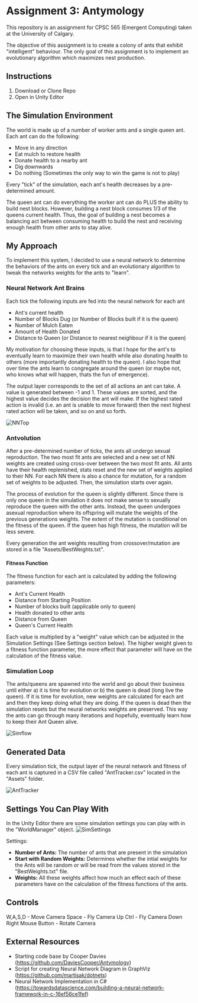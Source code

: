 # Assignment 3: Antymology

This repository is an assignment for CPSC 565 (Emergent Computing) taken at the University of Calgary.

The objective of this assignment is to create a colony of ants that exhibit "intelligent" behaviour. The only goal of this assignment is to implement an evolutionary algorithm which maximizes nest production.

## Instructions
1. Download or Clone Repo
2. Open in Unity Editor

## The Simulation Environment
The world is made up of a number of worker ants and a single queen ant. Each ant can do the following:
- Move in any direction
- Eat mulch to restore health
- Donate health to a nearby ant
- Dig downwards
- Do nothing (Sometimes the only way to win the game is not to play)

Every "tick" of the simulation, each ant's health decreases by a pre-determined amount.

The queen ant can do everything the worker ant can do PLUS the ability to build nest blocks. However, building a nest block consumes 1/3 of the queens current health. Thus, the goal of building a nest becomes a balancing act between consuming health to build the nest and receiving enough health from other ants to stay alive.

## My Approach
To implement this system, I decided to use a neural network to determine the behaviors of the ants on every tick and an evolutionary algorithm to tweak the networks weights for the ants to "learn".

### Neural Network Ant Brains
Each tick the following inputs are fed into the neural network for each ant
- Ant's current health
- Number of Blocks Dug (or Number of Blocks built if it is the queen)
- Number of Mulch Eaten
- Amount of Health Donated
- Distance to Queen (or Distance to nearest neighbour if it is the queen)

My motivation for choosing these inputs, is that I hope for the ant's to eventually learn to maximize their own health while also donating health to others (more importantly donating health to the queen). I also hope that over time the ants learn to congregate around the queen (or maybe not, who knows what will happen, thats the fun of emergence).

The output layer corresponds to the set of all actions an ant can take. A value is generated between -1 and 1. These values are sorted, and the highest value decides the decision the ant will make. If the highest rated action is invalid (i.e. an ant is unable to move forward) then the next highest rated action will be taken, and so on and so forth.

![NNTop](Images/NNTopology.png)

### Antvolution
After a pre-determined number of ticks, the ants all undergo sexual reproduction. The two most fit ants are selected and a new set of NN weights are created using cross-over between the two most fit ants. All ants have their health replenished, stats reset and the new set of weights applied to their NN. For each NN there is also a chance for mutation, for a random set of weights to be adjusted. Then, the simulation starts over again.

The process of evolution for the queen is slightly different. Since there is only one queen in the simulation it does not make sense to sexually reproduce the queen with the other ants. Instead, the queen undergoes asexual reproduction where its offspring will mutate the weights of the previous generations weights. The extent of the mutation is conditional on the fitness of the queen. If the queen has high fitness, the mutation will be less severe.

Every generation the ant weights resulting from crossover/mutation are stored in a file "Assets/BestWeights.txt".

#### Fitness Function
The fitness function for each ant is calculated by adding the following parameters:
* Ant's Current Health
* Distance from Starting Position
* Number of blocks built (applicable only to queen)
* Health donated to other ants
* Distance from Queen
* Queen's Current Health

Each value is multiplied by a "weight" value which can be adjusted in the Simulation Settings (See Settings section below). The higher weight given to a fitness function parameter, the more effect that parameter will have on the calculation of the fitness value.

### Simulation Loop
The ants/queens are spawned into the world and go about their business until either a) it is time for evolution or b) the queen is dead (long live the queen). If it is time for evolution, new weights are calculated for each ant and then they keep doing what they are doing. If the queen is dead then the simulation resets but the neural networks weights are preserved. This way the ants can go through many iterations and hopefully, eventually learn how to keep their Ant Queen alive.


![Simflow](Images/Antymology_SimFlow.png)



## Generated Data
Every simulation tick, the output layer of the neural network and fitness of each ant is captured in a CSV file called "AntTracker.csv" located in the "Assets" folder.

![AntTracker](Images/AntTracker.png)

## Settings You Can Play With
In the Unity Editor there are some simulation settings you can play with in the "WorldManager" object.
![SimSettings](Images/SimManager.png)

Settings:
* **Number of Ants:** The number of ants that are present in the simulation
* **Start with Random Weights:** Determines whether the intial weights for the Ants will be random or will be read from the values stored in the "BestWeights.txt" file.
* **Weights:** All these weights affect how much an effect each of these parameters have on the calculation of the fitness functions of the ants.

## Controls
W,A,S,D - Move Camera
Space - Fly Camera Up
Ctrl - Fly Camera Down
Right Mouse Button - Rotate Camera

## External Resources
* Starting code base by Cooper Davies (https://github.com/DaviesCooper/Antymology)
* Script for creating Neural Network Diagram in GraphViz (https://github.com/martisak/dotnets)
* Neural Network Implementation in C# (https://towardsdatascience.com/building-a-neural-network-framework-in-c-16ef56ce1fef)
